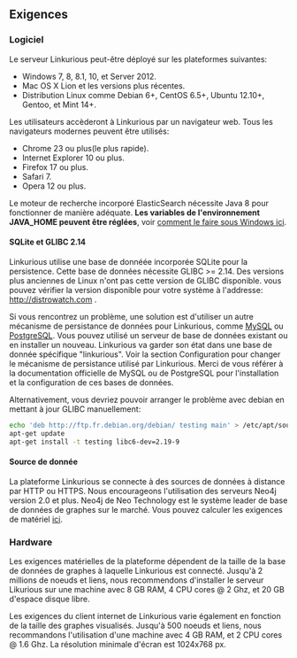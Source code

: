 ## Exigences

### Logiciel

Le serveur Linkurious peut-être déployé sur les plateformes suivantes: 
* Windows 7, 8, 8.1, 10, et Server 2012.
* Mac OS X Lion et les versions plus récentes.
* Distribution Linux comme Debian 6+, CentOS 6.5+, Ubuntu 12.10+, Gentoo, et Mint 14+.

Les utilisateurs accèderont à Linkurious par un navigateur web. Tous les navigateurs modernes peuvent être utilisés:  
* Chrome 23 ou plus(le plus rapide).
* Internet Explorer 10 ou plus.
* Firefox 17 ou plus.
* Safari 7.
* Opera 12 ou plus.

Le moteur de recherche incorporé ElasticSearch nécessite Java 8 pour fonctionner de manière adéquate.
**Les variables de l'environnement JAVA_HOME peuvent être réglées**, voir [comment le faire sous Windows ici](http://docs.oracle.com/cd/E19182-01/820-7851/inst_cli_jdk_javahome_t/index.html).

#### SQLite et GLIBC 2.14

Linkurious utilise une base de donnéée incorporée SQLite pour la persistence. Cette base de données nécessite GLIBC >= 2.14.
Des versions plus anciennes de Linux n'ont pas cette version de GLIBC disponible. vous pouvez vérifier la version disponible pour votre système à l'addresse: http://distrowatch.com .

Si vous rencontrez un problème, une solution est d'utiliser un autre mécanisme de persistance de données pour Linkurious, comme [MySQL](https://www.mysql.fr/) ou [PostgreSQL](http://www.postgresql.org/).
Vous pouvez utilisé un serveur de base de données existant ou en installer un nouveau. Linkurious va garder son état dans une base de donnée spécifique "linkurious".
Voir la section Configuration pour changer le mécanisme de persistance utilisé par Linkurious. Merci de vous référer à la documentation officielle de MySQL ou de PostgreSQL pour l'installation et la configuration de ces bases de données.

Alternativement, vous devriez pouvoir arranger le problème avec debian en mettant à jour GLIBC manuellement:

```Bash
echo 'deb http://ftp.fr.debian.org/debian/ testing main' > /etc/apt/sources.list
apt-get update
apt-get install -t testing libc6-dev=2.19-9
```

#### Source de donnée

La plateforme Linkurious se connecte à des sources de données à distance par HTTP ou HTTPS. Nous encourageons l'utilisation des serveurs Neo4j version 2.0 et plus. Neo4j de Neo Technology est le système leader de base de données de graphes sur le marché. Vous pouvez calculer les exigences de matériel [ici](http://neo4j.com/developer/guide-sizing-and-hardware-calculator/).

### Hardware

Les exigences matérielles de la plateforme dépendent de la taille de la base de données de graphes à laquelle Linkurious est connecté. Jusqu'à 2 millions de noeuds et liens, nous recommendons d'installer le serveur Likurious  sur une machine avec 8 GB RAM, 4 CPU cores @ 2 Ghz, et 20 GB d'espace disque libre. 

Les exigences du client internet de Linkurious varie également en fonction de la taille des graphes visualisés. Jusqu'à 500 noeuds et liens, nous recommandons l'utilisation d'une machine avec 4 GB RAM, et 2 CPU cores @ 1.6 Ghz. La résolution minimale d'écran est 1024x768 px.


